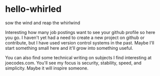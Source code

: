 # hello-whirled
sow the wind and reap the whirlwind

Interesting how many job postings want to see your github profile so here you go. I haven't yet had a need to create a new project on github or contribute, but I have used version control systems in the past. Maybe I'll start something small here and it'll grow into something useful.

You can also find some technical writing on subjects I find interesting at joecodes.com. You'll see my focus is security, stability, speed, and simplicity. Maybe it will inspire someone.
